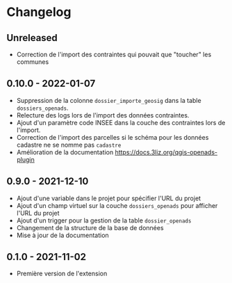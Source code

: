 # Changelog

## Unreleased

* Correction de l'import des contraintes qui pouvait que "toucher" les communes

## 0.10.0 - 2022-01-07

* Suppression de la colonne `dossier_importe_geosig` dans la table `dossiers_openads`.
* Relecture des logs lors de l'import des données contraintes.
* Ajout d'un paramètre code INSEE dans la couche des contraintes lors de l'import.
* Correction de l'import des parcelles si le schéma pour les données cadastre ne se nomme pas `cadastre`
* Amélioration de la documentation https://docs.3liz.org/qgis-openads-plugin

## 0.9.0 - 2021-12-10

* Ajout d'une variable dans le projet pour spécifier l'URL du projet
* Ajout d'un champ virtuel sur la couche `dossiers_openads` pour afficher l'URL du projet
* Ajout d'un trigger pour la gestion de la table `dossier_openads`
* Changement de la structure de la base de données
* Mise à jour de la documentation

## 0.1.0 - 2021-11-02

* Première version de l'extension
